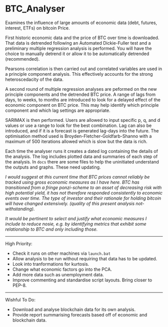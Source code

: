 # BTC_Analyser

Examines the influence of large amounts of economic data (debt, futures, interest, ETFs) on bitcoin Price.

First historic economic data and the price of BTC over time is downloaded.
That data is detrended following an Automated Dickie-Fuller test and a 
preliminary multiple regression analysis is performed. You will have the choice to manually detrend it or
allow it to be automatically detrended (recommended).

Pearsons correlation is then carried out and correlated variables are used in a principle component analysis.
This effectively accounts for the strong heteroscedacity of the data. 

A second round of multiple regression analyses are peformed on the new principle components and the detrended BTC price.
A range of lags from days, to weeks, to months are introduced to look for a delayed effect of the economic component
on BTC price. This may help identify which principle component and which lag settings are appropriate.

SARIMAX is then performed. Users are allowed to input specific p, q, and d values or use a range to look for the best
combination. Lag can also be introduced, and if it is a forecast is generated lag-days into the future. The
optimisation method used is Broyden-Fletcher-Goldfarb-Shanno with a maximum of 500 iterations allowed
which is slow but the data is rich.

Each time the analyser runs it creates a dated log containing the details of the analysis. The log includes
plotted data and summaries of each step of the analysis. In `docs` there are some files to help the uninitiated
understand the outputs and graphs. These need updating.


_I would suggest at this current time that BTC prices cannot reliably be tracked using gross economic measures as I have here.
BTC has transitioned from a fringe ponzi-scheme to an asset of decreasing risk with high potential
yield, it has not therefore responded consistently to economic events over time. The type of investor
and their rationale for holding bitcoin will have changed extensively._
_(quality of this present analysis not-withstanding)._

_It would be pertinent to select and justify what economic measures I include to reduce nosie, e.g. by identifying metrics
that exhibit some relationship to BTC and only including those._


_____________________

High Priority:
 - Check it runs on other machines via `launch.bat`
 - Allow analysis to be run without requiring that data has to be updated.
 - Look into tranformations for kurtosis.
 - Change what economic factors go into the PCA.
 - Add more data such as unemployment data.
- Improve commenting and standardise script layouts. Bring closer to PEP-8.

_____________________

Wishful To Do:
- Download and analyse blockchain data for its own analysis.
- Provide report summarising forecasts based off of economic and blockchain data.

